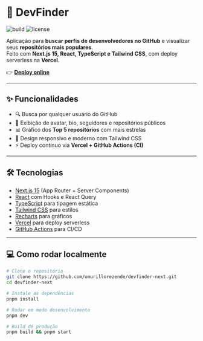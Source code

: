 # 🔎 DevFinder

![build](https://img.shields.io/github/actions/workflow/status/omurillorezende/devfinder-next/ci.yml?branch=main)
![license](https://img.shields.io/github/license/omurillorezende/devfinder-next)

Aplicação para **buscar perfis de desenvolvedores no GitHub** e visualizar seus **repositórios mais populares**.  
Feito com **Next.js 15, React, TypeScript e Tailwind CSS**, com deploy serverless na **Vercel**.

👉 [**Deploy online**](https://devfinder-next-one.vercel.app)

---

## ✨ Funcionalidades

- 🔍 Busca por qualquer usuário do GitHub  
- 👤 Exibição de avatar, bio, seguidores e repositórios públicos  
- 📊 Gráfico dos **Top 5 repositórios** com mais estrelas  
- 🎨 Design responsivo e moderno com Tailwind CSS  
- ⚡ Deploy contínuo via **Vercel + GitHub Actions (CI)**  

---

## 🛠 Tecnologias

- [Next.js 15](https://nextjs.org/) (App Router + Server Components)  
- [React](https://react.dev/) com Hooks e React Query  
- [TypeScript](https://www.typescriptlang.org/) para tipagem estática  
- [Tailwind CSS](https://tailwindcss.com/) para estilos  
- [Recharts](https://recharts.org/) para gráficos  
- [Vercel](https://vercel.com/) para deploy serverless  
- [GitHub Actions](https://github.com/features/actions) para CI/CD  

---

## 💻 Como rodar localmente

```bash
# Clone o repositório
git clone https://github.com/omurillorezende/devfinder-next.git
cd devfinder-next

# Instale as dependências
pnpm install

# Rodar em modo desenvolvimento
pnpm dev

# Build de produção
pnpm build && pnpm start
